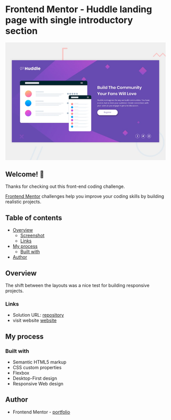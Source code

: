 # Frontend Mentor - Huddle landing page with single introductory section

![Design preview for the Huddle landing page with single introductory section](./design/desktop-preview.jpg)

## Welcome! 👋

Thanks for checking out this front-end coding challenge.

[Frontend Mentor](https://www.frontendmentor.io) challenges help you improve your coding skills by building realistic projects.

## Table of contents

- [Overview](#overview)
  - [Screenshot](#screenshot)
  - [Links](#links)
- [My process](#my-process)
  - [Built with](#built-with)
- [Author](#author)

## Overview
The shift between the layouts was a nice test for building responsive projects.

### Links

- Solution URL: [repository](https://github.com/zlatozaraZlatkova/huddle-landing-page-with-a-single-introductory-section)
- visit website [website](https://landing-page-with-single-section.netlify.app/)


## My process

### Built with

- Semantic HTML5 markup
- CSS custom properties
- Flexbox
- Desktop-First design
- Responsive Web design


## Author

- Frontend Mentor - [portfolio](https://www.frontendmentor.io/profile/zlatozaraZlatkova)
